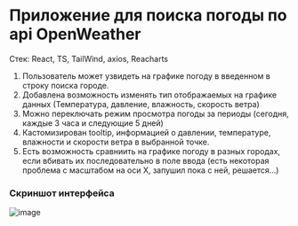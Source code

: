 # Приложение для поиска погоды по api OpenWeather

Стек: React, TS, TailWind, axios, Reacharts

1. Пользователь может узвидеть на графике погоду в введенном в строку поиска городе. 
2. Добавлена возможность изменять тип отображаемых на графике данных (Температура, давление, влажность, скорость ветра)
3. Можно переключать режим просмотра погоды за периоды (сегодня, каждые 3 часа и следующие 5 дней)
4. Кастомизирован tooltip, информацией о давлении, температуре, влажности и скорости ветра в выбранной точке.
5. Есть возможность сравниить на графике погоду в разных городах, если вбивать их последовательно в поле ввода (есть некоторая проблема с масштабом на оси X, запушил пока с ней, решается...)

### Скриншот интерфейса 
![image](https://github.com/user-attachments/assets/e2389547-cb94-408d-96cb-08b54dd0e6b9)

